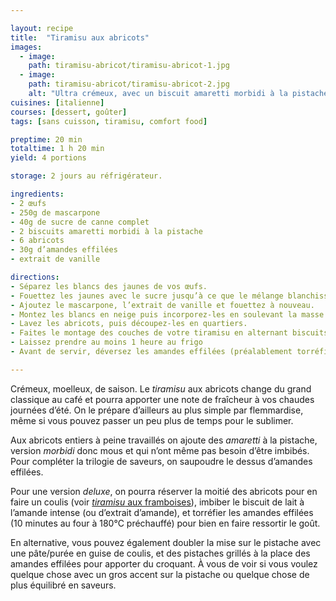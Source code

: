 ```yaml
---

layout: recipe
title:  "Tiramisu aux abricots"
images:
  - image:
    path: tiramisu-abricot/tiramisu-abricot-1.jpg
  - image:
    path: tiramisu-abricot/tiramisu-abricot-2.jpg
    alt: "Ultra crémeux, avec un biscuit amaretti morbidi à la pistache, bien mou de base sans avoir besoin de l’imbimber, des abricots à peine découpés en quartiers, et des amandes effilées pour amener un peu d’intérêt en plus à la mâche."
cuisines: [italienne]
courses: [dessert, goûter]
tags: [sans cuisson, tiramisu, comfort food]

preptime: 20 min
totaltime: 1 h 20 min
yield: 4 portions

storage: 2 jours au réfrigérateur.

ingredients:
- 2 œufs
- 250g de mascarpone
- 40g de sucre de canne complet
- 2 biscuits amaretti morbidi à la pistache
- 6 abricots
- 30g d’amandes effilées
- extrait de vanille

directions:
- Séparez les blancs des jaunes de vos œufs. 
- Fouettez les jaunes avec le sucre jusqu’à ce que le mélange blanchisse. On ne recherche pas le volume ici, on l’amènera plus tard avec les blancs en neige. 
- Ajoutez le mascarpone, l’extrait de vanille et fouettez à nouveau.
- Montez les blancs en neige puis incorporez-les en soulevant la masse à la maryse jusqu’à obtenir une crème homogène.
- Lavez les abricots, puis découpez-les en quartiers. 
- Faites le montage des couches de votre tiramisu en alternant biscuits, crème au mascarpone et quartiers d’abricot.
- Laissez prendre au moins 1 heure au frigo
- Avant de servir, déversez les amandes effilées (préalablement torréfiées ou pas).

---
```


Crémeux, moelleux, de saison. Le <i lang="en">tiramisu</i> aux abricots change du grand classique au café et pourra apporter une note de fraîcheur à vos chaudes journées d’été. On le prépare d’ailleurs au plus simple par flemmardise, même si vous pouvez passer un peu plus de temps pour le sublimer.

Aux abricots entiers à peine travaillés on ajoute des <i lang="it">amaretti</i> à la pistache, version <i lang="it">morbidi</i> donc mous et qui n’ont même pas besoin d’être imbibés. Pour compléter la trilogie de saveurs, on saupoudre le dessus d’amandes effilées.

Pour une version <i lang="en">deluxe</i>, on pourra réserver la moitié des abricots pour en faire un coulis (voir [<i lang="it">tiramisu</i> aux framboises](tiramisu-framboises.html)), imbiber le biscuit de lait à l’amande intense (ou d’extrait d’amande), et torréfier les amandes effilées (10 minutes au four à 180°C préchauffé) pour bien en faire ressortir le goût.

En alternative, vous pouvez également doubler la mise sur le pistache avec une pâte/purée en guise de coulis, et des pistaches grillés à la place des amandes effilées pour apporter du croquant. À vous de voir si vous voulez quelque chose avec un gros accent sur la pistache ou quelque chose de plus équilibré en saveurs.
